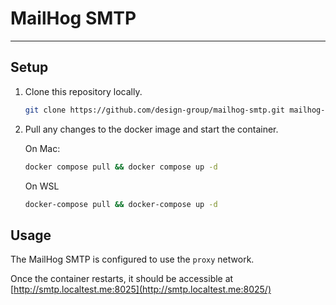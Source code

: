 # MailHog SMTP

___

## Setup

1. Clone this repository locally.

    ```sh
    git clone https://github.com/design-group/mailhog-smtp.git mailhog-smtp && cd mailhog-smtp
    ```

2. Pull any changes to the docker image and start the container.
      
    On Mac:
    
	```sh
    docker compose pull && docker compose up -d
    ```
    
	On WSL
    
	```sh
    docker-compose pull && docker-compose up -d
    ```

## Usage
The MailHog SMTP is configured to use the `proxy` network.

Once the container restarts, it should be accessible at [http://smtp.localtest.me:8025](http://smtp.localtest.me:8025/)
